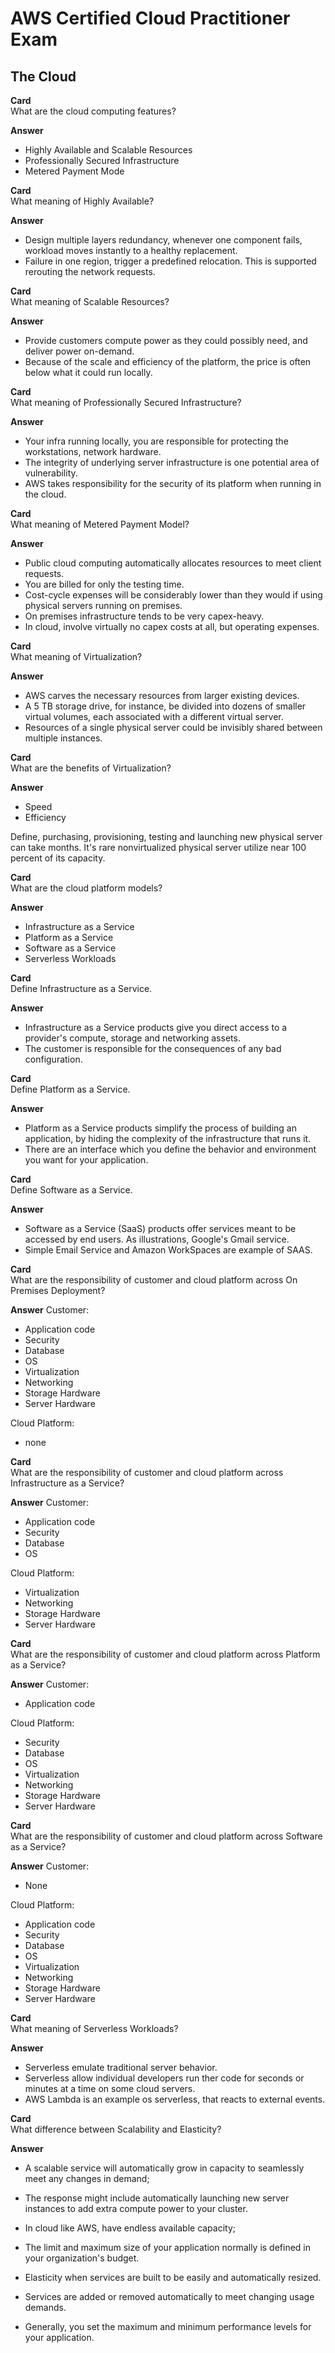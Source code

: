 # AWS Certified Cloud Practitioner Exam

## The Cloud

**Card**  
What are the cloud computing features?

**Answer**
* Highly Available and Scalable Resources  
* Professionally Secured Infrastructure
* Metered Payment Mode

**Card**  
What meaning of Highly Available?

**Answer**
* Design multiple layers redundancy, whenever one component fails, workload moves instantly to a healthy replacement.
* Failure in one region, trigger a predefined relocation. This is supported rerouting the network requests.


**Card**  
What meaning of Scalable Resources?

**Answer**
* Provide customers compute power as they could possibly need, and deliver power on-demand.
* Because of the scale and efficiency of the platform, the price is often below what it could run locally.


**Card**  
What meaning of Professionally Secured Infrastructure?

**Answer**
* Your infra running locally, you are responsible for protecting the workstations, network hardware.
* The integrity of underlying server infrastructure is one potential area of vulnerability.
* AWS takes responsibility for the security of its platform when running in the cloud.


**Card**  
What meaning of Metered Payment Model?

**Answer**
* Public cloud computing automatically allocates resources to meet client requests.
* You are billed for only the testing time.
* Cost-cycle expenses will be considerably lower than they would if using physical servers running on premises.
* On premises infrastructure tends to be very capex-heavy.
* In cloud, involve virtually no capex costs at all, but operating expenses.


**Card**  
What meaning of Virtualization?

**Answer**
* AWS carves the necessary resources from larger existing devices.
* A 5 TB storage drive, for instance, be divided into dozens of smaller virtual volumes, each associated with a different virtual server.
* Resources of a single physical server could be invisibly shared between multiple instances.


**Card**  
What are the benefits of Virtualization?

**Answer**
* Speed
* Efficiency

Define, purchasing, provisioning, testing and launching new physical server can take months.
It's rare nonvirtualized physical server utilize near 100 percent of its capacity.


**Card**  
What are the cloud platform models?

**Answer**
* Infrastructure as a Service
* Platform as a Service
* Software as a Service
* Serverless Workloads


**Card**  
Define Infrastructure as a Service.

**Answer**
* Infrastructure as a Service products give you direct access to a provider's compute, storage and networking assets.
* The customer is responsible for the consequences of any bad configuration.

**Card**  
Define Platform as a Service.

**Answer**
* Platform as a Service products simplify the process of building an application, by hiding the complexity of the infrastructure that runs it.
* There are an interface which you define the behavior and environment you want for your application.


**Card**  
Define Software as a Service.

**Answer**
* Software as a Service (SaaS) products offer services meant to be accessed by end users. As illustrations, Google's Gmail service.
* Simple Email Service and Amazon WorkSpaces are example of SAAS.


**Card**  
What are the responsibility of customer and cloud platform across On Premises Deployment?

**Answer**
Customer:
* Application code
* Security
* Database
* OS
* Virtualization
* Networking
* Storage Hardware
* Server Hardware

Cloud Platform:
* none

**Card**  
What are the responsibility of customer and cloud platform across Infrastructure as a Service?

**Answer**
Customer:
* Application code
* Security
* Database
* OS

Cloud Platform:
* Virtualization
* Networking
* Storage Hardware
* Server Hardware

**Card**  
What are the responsibility of customer and cloud platform across Platform as a Service?

**Answer**
Customer:
* Application code

Cloud Platform:
* Security
* Database
* OS
* Virtualization
* Networking
* Storage Hardware
* Server Hardware

**Card**  
What are the responsibility of customer and cloud platform across Software as a Service?

**Answer**
Customer:
* None

Cloud Platform:
* Application code
* Security
* Database
* OS
* Virtualization
* Networking
* Storage Hardware
* Server Hardware


**Card**  
What meaning of Serverless Workloads?

**Answer**
* Serverless emulate traditional server behavior.
* Serverless allow individual developers run ther code for seconds or minutes at a time on some cloud servers.
* AWS Lambda is an example os serverless, that reacts to external events.



**Card**  
What difference between Scalability and Elasticity?

**Answer**
* A scalable service will automatically grow in capacity to seamlessly meet any changes in demand;
* The response might include automatically launching new server instances to add extra compute power to your cluster.
* In cloud like AWS, have endless available capacity;
* The limit and maximum size of your application normally is defined in your organization's budget.

* Elasticity when services are built to be easily and automatically resized.
* Services are added or removed automatically to meet changing usage demands.
* Generally, you set the maximum and minimum performance levels for your application.






